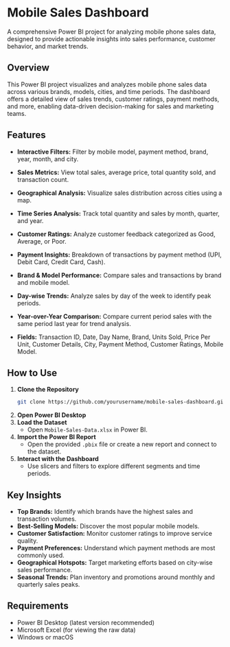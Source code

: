 # Mobile Sales Dashboard

A comprehensive Power BI project for analyzing mobile phone sales data, designed to provide actionable insights into sales performance, customer behavior, and market trends.

## Overview

This Power BI project visualizes and analyzes mobile phone sales data across various brands, models, cities, and time periods. The dashboard offers a detailed view of sales trends, customer ratings, payment methods, and more, enabling data-driven decision-making for sales and marketing teams.

## Features

- **Interactive Filters:** Filter by mobile model, payment method, brand, year, month, and city.
- **Sales Metrics:** View total sales, average price, total quantity sold, and transaction count.
- **Geographical Analysis:** Visualize sales distribution across cities using a map.
- **Time Series Analysis:** Track total quantity and sales by month, quarter, and year.
- **Customer Ratings:** Analyze customer feedback categorized as Good, Average, or Poor.
- **Payment Insights:** Breakdown of transactions by payment method (UPI, Debit Card, Credit Card, Cash).
- **Brand & Model Performance:** Compare sales and transactions by brand and mobile model.
- **Day-wise Trends:** Analyze sales by day of the week to identify peak periods.
- **Year-over-Year Comparison:** Compare current period sales with the same period last year for trend analysis.

- **Fields:** Transaction ID, Date, Day Name, Brand, Units Sold, Price Per Unit, Customer Details, City, Payment Method, Customer Ratings, Mobile Model.

## How to Use
1. **Clone the Repository**
   ```bash
   git clone https://github.com/yourusername/mobile-sales-dashboard.git
   ```
2. **Open Power BI Desktop**
3. **Load the Dataset**
   - Open `Mobile-Sales-Data.xlsx` in Power BI.
4. **Import the Power BI Report**
   - Open the provided `.pbix` file or create a new report and connect to the dataset.
5. **Interact with the Dashboard**
   - Use slicers and filters to explore different segments and time periods.

## Key Insights

- **Top Brands:** Identify which brands have the highest sales and transaction volumes.
- **Best-Selling Models:** Discover the most popular mobile models.
- **Customer Satisfaction:** Monitor customer ratings to improve service quality.
- **Payment Preferences:** Understand which payment methods are most commonly used.
- **Geographical Hotspots:** Target marketing efforts based on city-wise sales performance.
- **Seasonal Trends:** Plan inventory and promotions around monthly and quarterly sales peaks.

## Requirements

- Power BI Desktop (latest version recommended)
- Microsoft Excel (for viewing the raw data)
- Windows or macOS
